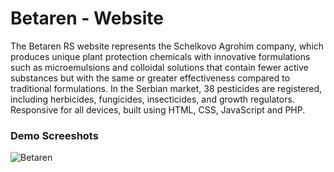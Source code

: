 # Betaren - Website

The Betaren RS website represents the Schelkovo Agrohim company, which produces unique plant protection chemicals with innovative formulations such as microemulsions and colloidal solutions that contain fewer active substances but with the same or greater effectiveness compared to traditional formulations. 
In the Serbian market, 38 pesticides are registered, including herbicides, fungicides, insecticides, and growth regulators.
Responsive for all devices, built using HTML, CSS, JavaScript and PHP.

### Demo Screeshots

![Betaren](./assets/img/project-betaren.png "Betaren Demo")
